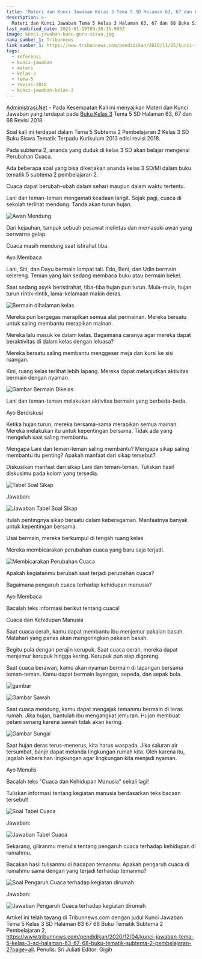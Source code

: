 ```yaml
---
title: 'Materi dan Kunci Jawaban Kelas 3 Tema 5 SD Halaman 63, 67 dan 68 Revisi 2018'
description: >-
  Materi dan Kunci Jawaban Tema 5 Kelas 3 Halaman 63, 67 dan 68 Buku Siswa SD Kelas 3 Kurikulum 2018.
last_modified_date: 2021-01-19T09:20:15.908Z
image: kunci-jawaban-buku-guru-siswa.jpg
nama_sumber_1: Tribunnews
link_sumber_1: https://www.tribunnews.com/pendidikan/2020/11/25/kunci-jawaban-tema-5-kelas-3-sd-halaman-50-51-55-56-buku-tematik-subtema-2-pembelajaran-1
tags:
  - referensi
  - kunci-jawaban
  - materi
  - kelas-3
  - tema-5
  - revisi-2018
  - kunci-jawaban-kelas-3
---
```



[Administrasi.Net](https://administrasi.net "Administrasi.Net") - Pada Kesempatan Kali ini menyajikan Materi dan Kunci Jawaban yang terdapat pada [Buku Kelas 3](https://administrasi.net/bse/buku-tematik-sd-mi-kelas-3-kurikulum-2013 "Buku Tematik Kelas 3 SD") Tema 5 SD Halaman 63, 67 dan 68 Revisi 2018.

Soal kali ini terdapat dalam Tema 5 Subtema 2 Pembelajaran 2 Kelas 3 SD Buku Siswa Tematik Terpadu Kurikulum 2013 edisi revisi 2018.

Pada subtema 2, ananda yang duduk di kelas 3 SD akan belajar mengenai Perubahan Cuaca.

Ada beberapa soal yang bisa dikerjakan ananda kelas 3 SD/MI dalam buku tematik 5 subtema 2 pembelajaran 2.



Cuaca dapat berubah-ubah dalam sehari maupun dalam waktu tertentu.

Lani dan teman-teman mengamati keadaan langit. Sejak pagi, cuaca di sekolah terlihat mendung. Tanda akan turun hujan.

![Awan Mendung](/img/mendung.jpg "Awan Mendung")

Dari kejauhan, tampak sebuah pesawat melintas dan memasuki awan yang berwarna gelap.

Cuaca masih mendung saat istirahat tiba.

Ayo Membaca

Lani, Siti, dan Dayu bermain lompat tali. Edo, Beni, dan Udin bermain kelereng. Teman yang lain sedang membaca buku atau bermain bekel.

Saat sedang asyik beristirahat, tiba-tiba hujan pun turun. Mula-mula, hujan turun rintik-rintik, lama-kelamaan makin deras.

![Bermain dihalaman kelas](/img/anak-bermain-saat-hujan.jpg "Bermain dihalaman kelas")

Mereka pun bergegas merapikan semua alat permainan. Mereka bersatu untuk saling membantu merapikan mainan.

Mereka lalu masuk ke dalam kelas. Bagaimana caranya agar mereka dapat beraktivitas di dalam kelas dengan leluasa?

Mereka bersatu saling membantu menggeser meja dan kursi ke sisi ruangan.

Kini, ruang kelas terlihat lebih lapang. Mereka dapat melanjutkan aktivitas bermain dengan nyaman.

![Gambar Bermain Dikelas](/img/bermain-dikelas.jpg "Gambar Bermain Dikelas")

Lani dan teman-teman melakukan aktivitas bermain yang berbeda-beda.

Ayo Berdiskusi

Ketika hujan turun, mereka bersama-sama merapikan semua mainan. Mereka melakukan itu untuk kepentingan bersama. Tidak ada yang mengeluh saat saling membantu.

Mengapa Lani dan teman-teman saling membantu? Mengapa sikap saling membantu itu penting? Apakah manfaat dari sikap tersebut?

Diskusikan manfaat dari sikap Lani dan teman-teman. Tuliskan hasil diskusimu pada kolom yang tersedia.

![Tabel Soal Sikap](/img/tabel-soal-sikap.jpg "Tabel Soal Sikap")

Jawaban:

![Jawaban Tabel Soal Sikap](/img/tabel-soal-sikap-jawaban.jpg "Jawaban Tabel Soal Sikap")

Itulah pentingnya sikap bersatu dalam keberagaman. Manfaatnya banyak untuk kepentingan bersama.

Usai bermain, mereka berkumpul di tengah ruang kelas.

Mereka membicarakan perubahan cuaca yang baru saja terjadi.

![Membicarakan Perubahan Cuaca](/img/membicarakan-perubahan-cuaca.jpg "Membicarakan Perubahan Cuasa")

Apakah kegiatanmu berubah saat terjadi perubahan cuaca?

Bagaimana pengaruh cuaca terhadap kehidupan manusia?

Ayo Membaca

Bacalah teks informasi berikut tentang cuaca!

Cuaca dan Kehidupan Manusia

Saat cuaca cerah, kamu dapat membantu ibu menjemur pakaian basah. Matahari yang panas akan mengeringkan pakaian basah.

Begitu pula dengan perajin kerupuk. Saat cuaca cerah, mereka dapat menjemur kerupuk hingga kering. Kerupuk pun siap digoreng.

Saat cuaca berawan, kamu akan nyaman bermain di lapangan bersama teman-teman. Kamu dapat bermain layangan, sepeda, dan sepak bola.

![gambar](/img/bermain-dikelas.jpg "gambar bermain dikelas")

![Gambar Sawah](/img/petani.png "gambar sawah")

Saat cuaca mendung, kamu dapat mengajak temanmu bermain di teras rumah. Jika hujan, bantulah ibu mengangkat jemuran. Hujan membuat petani senang karena sawah tidak akan kering.

![Gambar Sungai](/img/sungai.jpg "gambar sungai")

Saat hujan deras terus-menerus, kita harus waspada. Jika saluran air tersumbat, banjir dapat melanda lingkungan rumah kita. Oleh karena itu, jagalah kebersihan lingkungan agar lingkungan kita menjadi nyaman.

Ayo Menulis

Bacalah teks "Cuaca dan Kehidupan Manusia" sekali lagi!

Tuliskan informasi tentang kegiatan manusia berdasarkan teks bacaan tersebut!

![Soal Tabel Cuaca](/img/tabel-cuaca.jpg "Soal Tabel Cuaca")

Jawaban:

![Jawaban Tabel Cuaca](/img/tabel-cuaca-jawaban.jpg "Jawaban Tabel Cuaca")

Sekarang, giliranmu menulis tentang pengaruh cuaca terhadap kehidupan di rumahmu.

Bacakan hasil tulisanmu di hadapan temanmu. Apakah pengaruh cuaca di rumahmu sama dengan yang terjadi terhadap temanmu?

![Soal Pengaruh Cuaca terhadap kegiatan dirumah](/img/tabel-kegiatan.jpg "Soal Pengaruh Cuaca terhadap kegiatan dirumah")

Jawaban:

![Jawaban Pengaruh Cuaca terhadap kegiatan dirumah](/img/tabel-kegiatan-jawaban.jpg "Jawaban Pengaruh Cuaca terhadap kegiatan dirumah")



Artikel ini telah tayang di Tribunnews.com dengan judul Kunci Jawaban Tema 5 Kelas 3 SD Halaman 63 67 68 Buku Tematik Subtema 2 Pembelajaran 2, https://www.tribunnews.com/pendidikan/2020/12/04/kunci-jawaban-tema-5-kelas-3-sd-halaman-63-67-68-buku-tematik-subtema-2-pembelajaran-2?page=all.
Penulis: Sri Juliati
Editor: Gigih